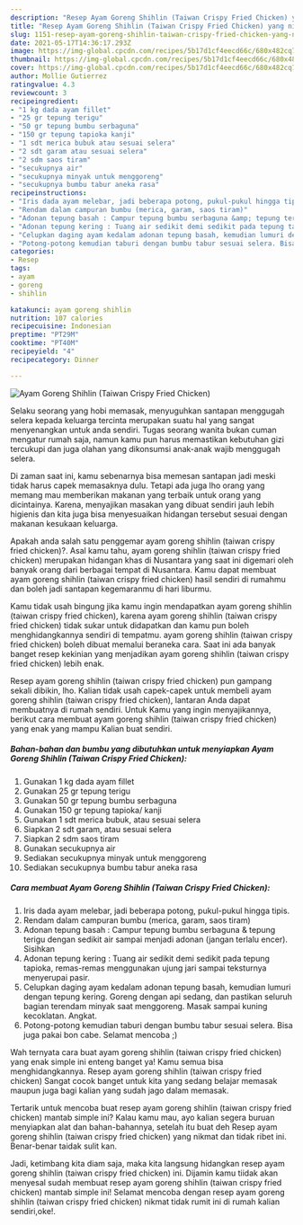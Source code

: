 ```yaml
---
description: "Resep Ayam Goreng Shihlin (Taiwan Crispy Fried Chicken) yang nikmat Untuk Jualan"
title: "Resep Ayam Goreng Shihlin (Taiwan Crispy Fried Chicken) yang nikmat Untuk Jualan"
slug: 1151-resep-ayam-goreng-shihlin-taiwan-crispy-fried-chicken-yang-nikmat-untuk-jualan
date: 2021-05-17T14:36:17.293Z
image: https://img-global.cpcdn.com/recipes/5b17d1cf4eecd66c/680x482cq70/ayam-goreng-shihlin-taiwan-crispy-fried-chicken-foto-resep-utama.jpg
thumbnail: https://img-global.cpcdn.com/recipes/5b17d1cf4eecd66c/680x482cq70/ayam-goreng-shihlin-taiwan-crispy-fried-chicken-foto-resep-utama.jpg
cover: https://img-global.cpcdn.com/recipes/5b17d1cf4eecd66c/680x482cq70/ayam-goreng-shihlin-taiwan-crispy-fried-chicken-foto-resep-utama.jpg
author: Mollie Gutierrez
ratingvalue: 4.3
reviewcount: 3
recipeingredient:
- "1 kg dada ayam fillet"
- "25 gr tepung terigu"
- "50 gr tepung bumbu serbaguna"
- "150 gr tepung tapioka kanji"
- "1 sdt merica bubuk atau sesuai selera"
- "2 sdt garam atau sesuai selera"
- "2 sdm saos tiram"
- "secukupnya air"
- "secukupnya minyak untuk menggoreng"
- "secukupnya bumbu tabur aneka rasa"
recipeinstructions:
- "Iris dada ayam melebar, jadi beberapa potong, pukul-pukul hingga tipis."
- "Rendam dalam campuran bumbu (merica, garam, saos tiram)"
- "Adonan tepung basah : Campur tepung bumbu serbaguna &amp; tepung terigu dengan sedikit air sampai menjadi adonan (jangan terlalu encer). Sisihkan"
- "Adonan tepung kering : Tuang air sedikit demi sedikit pada tepung tapioka, remas-remas menggunakan ujung jari sampai teksturnya menyerupai pasir."
- "Celupkan daging ayam kedalam adonan tepung basah, kemudian lumuri dengan tepung kering. Goreng dengan api sedang, dan pastikan seluruh bagian terendam minyak saat menggoreng. Masak sampai kuning kecoklatan. Angkat."
- "Potong-potong kemudian taburi dengan bumbu tabur sesuai selera. Bisa juga pakai bon cabe. Selamat mencoba ;)"
categories:
- Resep
tags:
- ayam
- goreng
- shihlin

katakunci: ayam goreng shihlin 
nutrition: 107 calories
recipecuisine: Indonesian
preptime: "PT29M"
cooktime: "PT40M"
recipeyield: "4"
recipecategory: Dinner

---
```



![Ayam Goreng Shihlin (Taiwan Crispy Fried Chicken)](https://img-global.cpcdn.com/recipes/5b17d1cf4eecd66c/680x482cq70/ayam-goreng-shihlin-taiwan-crispy-fried-chicken-foto-resep-utama.jpg)

Selaku seorang yang hobi memasak, menyuguhkan santapan menggugah selera kepada keluarga tercinta merupakan suatu hal yang sangat menyenangkan untuk anda sendiri. Tugas seorang  wanita bukan cuman mengatur rumah saja, namun kamu pun harus memastikan kebutuhan gizi tercukupi dan juga olahan yang dikonsumsi anak-anak wajib menggugah selera.

Di zaman  saat ini, kamu sebenarnya bisa memesan santapan jadi meski tidak harus capek memasaknya dulu. Tetapi ada juga lho orang yang memang mau memberikan makanan yang terbaik untuk orang yang dicintainya. Karena, menyajikan masakan yang dibuat sendiri jauh lebih higienis dan kita juga bisa menyesuaikan hidangan tersebut sesuai dengan makanan kesukaan keluarga. 



Apakah anda salah satu penggemar ayam goreng shihlin (taiwan crispy fried chicken)?. Asal kamu tahu, ayam goreng shihlin (taiwan crispy fried chicken) merupakan hidangan khas di Nusantara yang saat ini digemari oleh banyak orang dari berbagai tempat di Nusantara. Kamu dapat membuat ayam goreng shihlin (taiwan crispy fried chicken) hasil sendiri di rumahmu dan boleh jadi santapan kegemaranmu di hari liburmu.

Kamu tidak usah bingung jika kamu ingin mendapatkan ayam goreng shihlin (taiwan crispy fried chicken), karena ayam goreng shihlin (taiwan crispy fried chicken) tidak sukar untuk didapatkan dan kamu pun boleh menghidangkannya sendiri di tempatmu. ayam goreng shihlin (taiwan crispy fried chicken) boleh dibuat memalui beraneka cara. Saat ini ada banyak banget resep kekinian yang menjadikan ayam goreng shihlin (taiwan crispy fried chicken) lebih enak.

Resep ayam goreng shihlin (taiwan crispy fried chicken) pun gampang sekali dibikin, lho. Kalian tidak usah capek-capek untuk membeli ayam goreng shihlin (taiwan crispy fried chicken), lantaran Anda dapat membuatnya di rumah sendiri. Untuk Kamu yang ingin menyajikannya, berikut cara membuat ayam goreng shihlin (taiwan crispy fried chicken) yang enak yang mampu Kalian buat sendiri.

<!--inarticleads1-->

##### Bahan-bahan dan bumbu yang dibutuhkan untuk menyiapkan Ayam Goreng Shihlin (Taiwan Crispy Fried Chicken):

1. Gunakan 1 kg dada ayam fillet
1. Gunakan 25 gr tepung terigu
1. Gunakan 50 gr tepung bumbu serbaguna
1. Gunakan 150 gr tepung tapioka/ kanji
1. Gunakan 1 sdt merica bubuk, atau sesuai selera
1. Siapkan 2 sdt garam, atau sesuai selera
1. Siapkan 2 sdm saos tiram
1. Gunakan secukupnya air
1. Sediakan secukupnya minyak untuk menggoreng
1. Sediakan secukupnya bumbu tabur aneka rasa




<!--inarticleads2-->

##### Cara membuat Ayam Goreng Shihlin (Taiwan Crispy Fried Chicken):

1. Iris dada ayam melebar, jadi beberapa potong, pukul-pukul hingga tipis.
1. Rendam dalam campuran bumbu (merica, garam, saos tiram)
1. Adonan tepung basah : Campur tepung bumbu serbaguna &amp; tepung terigu dengan sedikit air sampai menjadi adonan (jangan terlalu encer). Sisihkan
1. Adonan tepung kering : Tuang air sedikit demi sedikit pada tepung tapioka, remas-remas menggunakan ujung jari sampai teksturnya menyerupai pasir.
1. Celupkan daging ayam kedalam adonan tepung basah, kemudian lumuri dengan tepung kering. Goreng dengan api sedang, dan pastikan seluruh bagian terendam minyak saat menggoreng. Masak sampai kuning kecoklatan. Angkat.
1. Potong-potong kemudian taburi dengan bumbu tabur sesuai selera. Bisa juga pakai bon cabe. Selamat mencoba ;)




Wah ternyata cara buat ayam goreng shihlin (taiwan crispy fried chicken) yang enak simple ini enteng banget ya! Kamu semua bisa menghidangkannya. Resep ayam goreng shihlin (taiwan crispy fried chicken) Sangat cocok banget untuk kita yang sedang belajar memasak maupun juga bagi kalian yang sudah jago dalam memasak.

Tertarik untuk mencoba buat resep ayam goreng shihlin (taiwan crispy fried chicken) mantab simple ini? Kalau kamu mau, ayo kalian segera buruan menyiapkan alat dan bahan-bahannya, setelah itu buat deh Resep ayam goreng shihlin (taiwan crispy fried chicken) yang nikmat dan tidak ribet ini. Benar-benar taidak sulit kan. 

Jadi, ketimbang kita diam saja, maka kita langsung hidangkan resep ayam goreng shihlin (taiwan crispy fried chicken) ini. Dijamin kamu tiidak akan menyesal sudah membuat resep ayam goreng shihlin (taiwan crispy fried chicken) mantab simple ini! Selamat mencoba dengan resep ayam goreng shihlin (taiwan crispy fried chicken) nikmat tidak rumit ini di rumah kalian sendiri,oke!.

